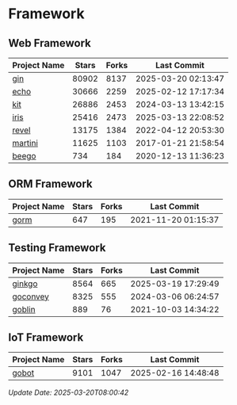# Framework

## Web Framework
| Project Name | Stars | Forks | Last Commit |
| ------------ | ----- | ----- | ----------- |
| [gin](https://github.com/gin-gonic/gin) | 80902 | 8137 | 2025-03-20 02:13:47 |
| [echo](https://github.com/labstack/echo) | 30666 | 2259 | 2025-02-12 17:17:34 |
| [kit](https://github.com/go-kit/kit) | 26886 | 2453 | 2024-03-13 13:42:15 |
| [iris](https://github.com/kataras/iris) | 25416 | 2473 | 2025-03-13 22:08:52 |
| [revel](https://github.com/revel/revel) | 13175 | 1384 | 2022-04-12 20:53:30 |
| [martini](https://github.com/go-martini/martini) | 11625 | 1103 | 2017-01-21 21:58:54 |
| [beego](https://github.com/astaxie/beego) | 734 | 184 | 2020-12-13 11:36:23 |

## ORM Framework
| Project Name | Stars | Forks | Last Commit |
| ------------ | ----- | ----- | ----------- |
| [gorm](https://github.com/jinzhu/gorm) | 647 | 195 | 2021-11-20 01:15:37 |

## Testing Framework
| Project Name | Stars | Forks | Last Commit |
| ------------ | ----- | ----- | ----------- |
| [ginkgo](https://github.com/onsi/ginkgo) | 8564 | 665 | 2025-03-19 17:29:49 |
| [goconvey](https://github.com/smartystreets/goconvey) | 8325 | 555 | 2024-03-06 06:24:57 |
| [goblin](https://github.com/franela/goblin) | 889 | 76 | 2021-10-03 14:34:22 |

## IoT Framework
| Project Name | Stars | Forks | Last Commit |
| ------------ | ----- | ----- | ----------- |
| [gobot](https://github.com/hybridgroup/gobot) | 9101 | 1047 | 2025-02-16 14:48:48 |

*Update Date: 2025-03-20T08:00:42*